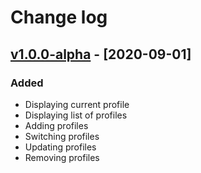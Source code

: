 # Change log

## [v1.0.0-alpha] - [2020-09-01]
### Added
- Displaying current profile
- Displaying list of profiles
- Adding profiles
- Switching profiles
- Updating profiles
- Removing profiles

[v1.0.0-alpha]: https://github.com/XDragonSl/git-switcher/releases/tag/v1.0.0-alpha
